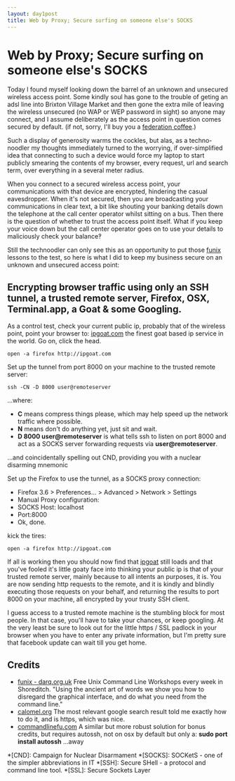 ```yaml
---
layout: day1post
title: Web by Proxy; Secure surfing on someone else's SOCKS
---
```


Web by Proxy; Secure surfing on someone else's SOCKS
==========================================================

Today I found myself looking down the barrel of an unknown and unsecured wireless access point. Some kindly soul has gone to the trouble of geting an adsl line into Brixton Village Market and then gone the extra mile of leaving the wireless unsecured (no WAP or WEP password in sight) so anyone may connect, and I assume deliberately as the access point in question comes secured by default. (if not, sorry, I'll buy you a [federation coffee][fed].)

Such a display of generosity warms the cockles, but alas, as a techno-noodler my thoughts immediately turned to the worrying, if over-simplified idea that connecting to such a device would force my laptop to start publicly smearing the contents of my browser, every request, url and search term, over everything in a several meter radius.

When you connect to a secured wireless access point, your communications with that device are encrypted, hindering the casual eavesdropper. When it's not secured, then you are broadcasting your communications in clear text, a bit like shouting your banking details down the telephone at the call center operator whilst sitting on a bus. Then there is the question of whether to trust the access point itself. What if you keep your voice down but the call center operator goes on to use your details to maliciously check your balance‽

Still the technoodler can only see this as an opportunity to put those [funix][funix] lessons to the test, so here is what I did to keep my business secure on an unknown and unsecured access point:

Encrypting browser traffic using only an SSH tunnel, a trusted remote server, Firefox, OSX, Terminal.app, a Goat & some Googling.
-------------------------------------------------------------------------------

As a control test, check your current public ip, probably that of the wireless point, point your browser to: [ipgoat.com][ipgoat] the finest goat based ip service in the world. Go on, click the head.
	
	open -a firefox http://ipgoat.com
	
Set up the tunnel from port 8000 on your machine to the trusted remote server:
	
	ssh -CN -D 8000 user@remoteserver
...where:
* **C** means compress things please, which may help speed up the network traffic where possible.
* **N** means don't do anything yet, just sit and wait.
* **D 8000 user@remoteserver** is what tells ssh to listen on port 8000 and act as a SOCKS server forwarding requests via **user@remoteserver**.

...and coincidentally spelling out CND, providing you with a nuclear disarming mnemonic 

Set up the Firefox to use the tunnel, as a SOCKS proxy connection:
 * Firefox 3.6 > Preferences... > Advanced > Network > Settings
 * Manual Proxy configuration:
 * SOCKS Host: localhost 
 * Port:8000
 * Ok, done.
 
kick the tires:
	
	open -a firefox http://ipgoat.com

If all is working then you should now find that [ipgoat][ipgoat] still loads and that you've fooled it's little goaty face into thinking your public ip is that of your trusted remote server, mainly because to all intents an purposes, it is. You are now sending http requests to the remote, and it is kindly and blindly executing those requests on your behalf, and returning the results to port 8000 on your machine, all encrypted by your trusty SSH client.

I guess access to a trusted remote machine is the stumbling block for most people. In that case, you'll have to take your chances, or keep googling. At the very least be sure to look out for the little https / SSL padlock in your browser when you have to enter any private information, but I'm pretty sure that facebook update can wait till you get home.
 
Credits
--------
* [funix - darq.org.uk][funix] Free Unix Command Line Workshops every week in Shoreditch. "Using the ancient art of words we show you how to disregard the graphical interface, and do what you need from the command line."
* [calomel.org][calomel] The most relevant google search result told me exactly how to do it, and is https, which was nice.
* [commandlinefu.com][cmdfu] A similar but more robust solution for bonus credits, but requires autossh, not on osx by default but only a: **sudo port install autossh** ...away

[ipgoat]: http://ipgoat.com "Baaa my IP"

[cmdfu]: http://www.commandlinefu.com/commands/view/1060/create-an-ssh-socks-proxy-server-on-localhost8000-that-will-re-start-itself-if-something-breaks-the-connection-temporarily "A repository for the most elegant and useful UNIX commands."

[funix]: http://darq.org.uk/ "Free Unix Command Line Workshops every week in Shoreditch. Using the ancient art of words we show you how to disregard the graphical interface, and do what you need from the command line."

[calomel]: https://calomel.org/firefox_ssh_proxy.html "Proxy Firefox through a SSH tunnel"

[fed]: http://federationcoffee.com/ "A good cup of joe"

*[CND]: Campaign for Nuclear Disarmament
*[SOCKS]: SOCKetS - one of the simpler abbreviations in IT
*[SSH]: Secure SHell - a protocol and command line tool.
*[SSL]: Secure Sockets Layer 
